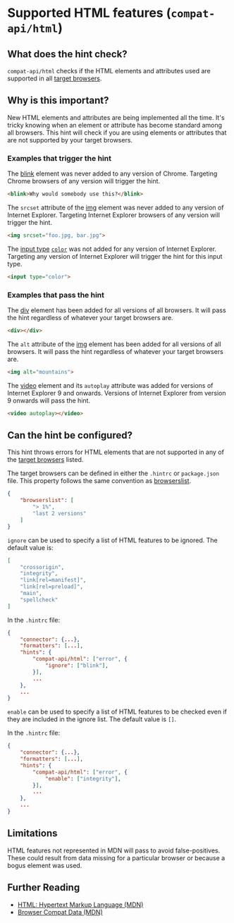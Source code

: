 # Supported HTML features (`compat-api/html`)

## What does the hint check?

`compat-api/html` checks if the HTML elements and attributes used are
supported in all [target browsers][browser-context].

## Why is this important?

New HTML elements and attributes are being implemented all the time.
It's tricky knowing when an element or attribute has become standard
among all browsers. This hint will check if you are using elements or
attributes that are not supported by your target browsers.

### Examples that **trigger** the hint

The [blink][blink] element was never added to any version of Chrome.
Targeting Chrome browsers of any version will trigger the hint.

```html
<blink>Why would somebody use this?</blink>
```

The `srcset` attribute of the [img][img] element was never
added to any version of Internet Explorer. Targeting
Internet Explorer browsers of any version will trigger the hint.

```html
<img srcset="foo.jpg, bar.jpg">
```

The [input type][input-type] [`color`][input-type-color] was not added for any
version of Internet Explorer. Targeting any version of Internet Explorer
will trigger the hint for this input type.

```html
<input type="color">
```

### Examples that **pass** the hint

The [div][div] element has been added for all versions of all browsers.
It will pass the hint regardless of whatever your target browsers are.

```html
<div></div>
```

The `alt` attribute of the [img][img] element has been added for all versions
of all browsers. It will pass the hint regardless of whatever your target
browsers are.

```html
<img alt="mountains">
```

The [video][video] element and its `autoplay` attribute was added for versions
of Internet Explorer 9 and onwards. Versions of Internet Explorer from version
9 onwards will pass the hint.

```html
<video autoplay></video>
```

## Can the hint be configured?

This hint throws errors for HTML elements that are not supported in any of the
[target browsers][target-browsers] listed.

The target browsers can be defined in either the `.hintrc` or
`package.json` file.
This property follows the same convention as [browserslist][browserslist].

```json
{
    "browserslist": [
        "> 1%",
        "last 2 versions"
    ]
}
```

`ignore` can be used to specify a list of HTML features to be ignored. The
default value is:

```json
[
    "crossorigin",
    "integrity",
    "link[rel=manifest]",
    "link[rel=preload]",
    "main",
    "spellcheck"
]
```

In the `.hintrc` file:

```json
{
    "connector": {...},
    "formatters": [...],
    "hints": {
        "compat-api/html": ["error", {
            "ignore": ["blink"],
        }],
        ...
    },
    ...
}
```

`enable` can be used to specify a list of HTML features to be checked even if
they are included in the ignore list. The default value is `[]`.

In the `.hintrc` file:

```json
{
    "connector": {...},
    "formatters": [...],
    "hints": {
        "compat-api/html": ["error", {
            "enable": ["integrity"],
        }],
        ...
    },
    ...
}
```

## Limitations

HTML features not represented in MDN will pass to avoid false-positives.
These could result from data missing for a particular browser or because a
bogus element was used.

## Further Reading

* [HTML: Hypertext Markup Language (MDN)][docmdn]
* [Browser Compat Data (MDN)][browser-compat]

<!-- Link labels: -->

[blink]: https://developer.mozilla.org/en-US/docs/Web/HTML/Element/blink
[img]: https://developer.mozilla.org/en-US/docs/Web/HTML/Element/img
[video]: https://developer.mozilla.org/en-US/docs/Web/HTML/Element/video
[div]: https://developer.mozilla.org/en-US/docs/Web/HTML/Element/div
[input-type-color]: https://developer.mozilla.org/en-US/docs/Web/HTML/Element/input/color
[input-type]: https://developer.mozilla.org/en-US/docs/Web/HTML/Element/input
[global-attr]: https://developer.mozilla.org/en-US/docs/Web/HTML/Global_attributes
[docmdn]: https://developer.mozilla.org/en-US/docs/Web/HTML
[browser-compat]: https://github.com/mdn/browser-compat-data
[browser-context]: https://webhint.io/docs/user-guide/configuring-webhint/browser-context/
[browserslist]: https://github.com/browserslist/browserslist#readme
[target-browsers]: https://webhint.io/docs/user-guide/configuring-webhint/browser-context/
